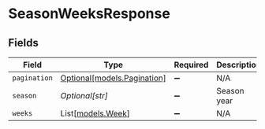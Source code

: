 # SeasonWeeksResponse


## Fields

| Field                                                  | Type                                                   | Required                                               | Description                                            | Example                                                |
| ------------------------------------------------------ | ------------------------------------------------------ | ------------------------------------------------------ | ------------------------------------------------------ | ------------------------------------------------------ |
| `pagination`                                           | [Optional[models.Pagination]](../models/pagination.md) | :heavy_minus_sign:                                     | N/A                                                    |                                                        |
| `season`                                               | *Optional[str]*                                        | :heavy_minus_sign:                                     | Season year                                            | 2025                                                   |
| `weeks`                                                | List[[models.Week](../models/week.md)]                 | :heavy_minus_sign:                                     | N/A                                                    |                                                        |